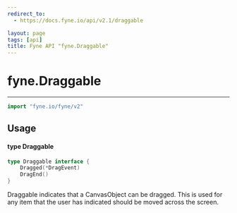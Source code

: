 ```yaml
---
redirect_to:
  - https://docs.fyne.io/api/v2.1/draggable

layout: page
tags: [api]
title: Fyne API "fyne.Draggable"
---
```



# fyne.Draggable
---
```go
import "fyne.io/fyne/v2"
```

## Usage

#### type Draggable

```go
type Draggable interface {
	Dragged(*DragEvent)
	DragEnd()
}
```

Draggable indicates that a CanvasObject can be dragged. This is used for any item that the user has indicated should be moved across the screen.
